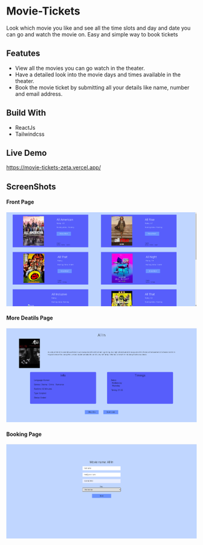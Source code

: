 # Movie-Tickets

Look which movie you like and see all the time slots and day and date you can go and watch the movie on. Easy and simple way to book tickets

## Featutes

- View all the movies you can go watch in the theater.
- Have a detailed look into the movie days and times available in the theater.
- Book the movie ticket by submitting all your details like name, number and email address.

## Build With

- ReactJs
- Tailwindcss

## Live Demo

https://movie-tickets-zeta.vercel.app/

## ScreenShots

#### Front Page

![Front Page](./images/movie-tickets_1.png)

#### More Deatils Page

![More Details Page](./images/movie-tickets_2.png)

#### Booking Page

![Booking Page](./images/movie-tickets_3.png)
